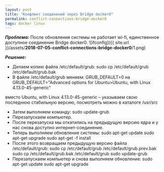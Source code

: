 ```yaml
---
layout: post
title: "Конфликт соединений через Bridge docker0"
permalink: conflict-connections-bridge-docker0
tags: docker linux
---
```

***Проблема:***
После обновления системы не работает wi-fi, единственное доступное соединение Bridge docker0.
![ifconfig]({{ site.url }}/assets/**2018-07-05-conflict-connections-bridge-docker0**/1.png)

***Решение:***
- Делаем копию файла /etc/default/grub:
sudo cp /etc/default/grub /etc/default/grub.bak
- В файле /etc/default/grub меняем:
GRUB_DEFAULT=0
на
GRUB_DEFAULT="Advanced options for Ubuntu>Ubuntu, with Linux 4.13.0-45-generic"

вместо Ubuntu, with Linux 4.13.0-45-generic – указываем свою последнюю стабильную версию, посмотреть можно в каталоге /usr/src

- Затем выполняем команду:
sudo update-grub
- Перезапускаем компьютер.
- После перезапуска мы откатились на предыдущую версию ядра и у нас снова доступно интернет-соединение.
- Теперь выполняем обновление системы:
sudo apt-get update
sudo apt-get upgrade
sudo apt-get -f install
- После этого возвращаем предыдущую версию файла /etc/default/grub:
sudo cp /etc/default/grub /etc/default/grub.prev.bak
sudo cp /etc/default/grub.bak /etc/default/grub
sudo update-grub
- Перезапускаем компьютер и снова выполняем обновление:
sudo apt-get update
sudo apt-get upgrade
